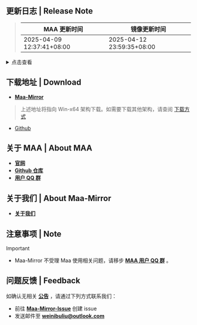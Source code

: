 ## 更新日志 | Release Note
> MAA 更新时间 | 镜像更新时间
> --- | ---
> 2025-04-09 12:37:41+08:00 | 2025-04-12 23:59:35+08:00

<details>

<summary>点击查看</summary>

### Highlight

本次更新我们带来了全新的导航系统与视觉体验升级，并持续优化错误反馈机制，让牛牛更聪明更贴心！

#### 主线导航系统更新

国服新版 UI 导航系统已实装适配（注：第 15 章与 OF-1 因关卡结构特殊暂未支持导航），例如 `1-7`、`R8-11`、`12-17 磨难` 均支持自动导航到关卡。

现在牛牛能更精准识别主界面入口逻辑，自动作战时遇到路径变动也不会迷路啦~

#### 随附资源更新

本次版本随附游戏资源更新至【离解复合#0408】，新主线关卡现已支持自动战斗，欢迎到 <https://prts.plus/> 查看大佬们的作业（注：作业站暂不支持筛选第 15 章关卡）

#### 视觉体验升级

全新【背景设置】面板现已加入豪华套餐！你可以：

- 自定义壁纸并实时显示效果
- 调节背景透明度打造朦胧美
- 开启高斯模糊获得毛玻璃质感

（悄悄说：设置路径在【设置】→【背景设置】，快去试试吧！）

#### 信息反馈优化

新增 MirrorChyan 镜像服务的错误代码提示，至少能让你知道锅是谁背。

SMTP 邮件通知也已支持 HTML 彩色标记，可以在邮件里显示和 MAA 中一样的彩色信息咯~

#### 问题反馈优化

在 MAA 的【设置】界面，新增了“问题反馈”一节，用户可以使用【生成日志压缩包】按钮一键打包日志，然后使用【打开日志文件夹】按钮找到日志压缩包。

这样，大家在反馈问题时应该都会记得带上日志吧，**应该都会吧（盯）**

#### 关键问题修复

- 修复了第15章自动战斗失效的小 bug
- 会客室现在可以愉快地赠送线索啦，如果牛牛翻了 10 页，或是翻到最后一页，也找不到缺对应线索的好友，就会把线索送给当前页第一个好友
- 肉鸽难度选择界面显示逻辑更加清晰直观

----

以下是详细内容：

### 新增 | New

* 支持新 UI 主线导航 (#12278) `@`ABA2396
* 添加控件半透明背景色，新增自定义背景 (#12204) `@`ABA2396 `@`status102
* 新增 MirrorChyan ErrorCode 提示 (#12202) `@`ABA2396
* 调整下载来源提示 (#12156) `@`MistEO
* Mac 任务列表支持多个开始唤醒，以实现多账号 (#12144) `@`hguandl
* Telegram Topic notification (#12188) `@`Constrat
* YoStarEN Sarkaz theme + JP and KR template optimization `@`Constrat
* SSS#6 for EN (#12168) `@`dragonheart107
* EN Siege Alter gamedata `@`Constrat
* YostarEN/JP/KR GO navigation `@`Constrat `@`Manicsteiner `@`HX3N

### 改进 | Improved

* 资源更新换一个解压目录 (#12153) `@`MistEO
* 自动战斗开始前仅移除相似的召唤物头像缓存 `@`status102
* 优化肉鸽难度选择显示 `@`ABA2396

### 修复 | Fix

* 自动战斗-战斗列表 突袭难度切换失效 `@`status102
* wpf 外服资源加载错误 `@`status102
* 修复资源/肉鸽导航 (#12266) `@`ABA2396
* 保全开始部署 点击过快导致点击无效 (#12185) `@`Daydreamer114
* 自动战斗在开启战斗列表时导入作业后，关闭战斗列表开始任务时作业使用错误 `@`status102
* 15章 自动战斗 `@`ABA2396
* 钼铅识别错误 `@`ABA2396
* 线索翻页限制 10 次，超出次数或未识别到下一页强制给当页第一个好友送线索 `@`ABA2396
* mac下选择难度 999 导致卡死 (#12235) `@`Alan-Charred
* 修复宿舍填充干员时不经过检测盲点首位干员的问题 (#12234) `@`Alan-Charred
* 繁中服生息演算無法讀檔 (#12230) `@`momomochi987
* CheckLevelMax ocr target "-" -> digits (#12223) `@`BxFS
* YostarKR lower StartToVisit templThreshold (#12193) `@`HX3N
* SSS#6 directional EC and branches `@`Constrat
* 繁中服_生息演算組裝道具後卡住 (#12182) `@`momomochi987 `@`Daydreamer114

### 文档 | Docs

* 添加ci文档 (#11924) `@`SherkeyXD `@`Rbqwow
* 调整新手上路步骤顺序 (#12228) `@`Rbqwow
* add space `@`MistEO

### 其他 | Other

* handle leak `@`dantmnf
* 开始作战 `@`ABA2396
* 自动更新 `@`hguandl
* 控制中枢模板mask (#12177) `@`Daydreamer114
* warning SA1413 in Telegram notifications `@`Constrat
* xaml requires &#160; `@`Constrat
* update version.json on Arknights-Tile-Pos changes fix 43c672df541bae77b484c2faeb23c4522230e3ca `@`Constrat
* roguelike already left encounter check and return from map screen (#12088) `@`BxFS
* prettier formatting `@`Constrat
* revert infrast.json temporary `@`MistEO
* 外部通知 SMTP 与 Qmsg 输入框样式错误 `@`ABA2396
* 落了个 ResetRecruitVariables `@`ABA2396
* 其他地图数据修复 `@`status102
* 主线 15 章地图修复 `@`status102
* 反转右键效果时更新 tooltip 悬浮提示 `@`ABA2396
* check nightly version with mirrorchyan (#12173) `@`MistEO
* overseas (JP & KR) data (#12274) `@`Constrat
* 添加自定义任务，仅在 debug 模式下可见入口 `@`ABA2396
* 调整主任务勾选框显示 (#12283) `@`ABA2396
* Wpf CustomTask 序列化 (#12264) `@`status102
* 繁中服「生路」活動導航 (#12224) `@`momomochi987
* gpu 选项禁用滚轮切换 `@`ABA2396
* 移除过时的重连代码 `@`ABA2396
* 繁中服_聲浪安保派駐_定向導能元件 (#12174) `@`momomochi987
* Wpf肉鸽任务序列化 (#12124) `@`status102
* 添加一个临时定时 (#12243) `@`ABA2396
* 将密码框样式独立出来 `@`ABA2396
* 提前适应新 UI 的资源关卡和肉鸽图标 `@`ABA2396
* 给反转 CheckBox 加个样式 `@`ABA2396
* 添加背景模糊半径滑块 `@`ABA2396
* 添加反转主任务右键单击效果勾选项 `@`ABA2396
* 调整背景模糊默认半径 `@`ABA2396
* 可修改 gui.json 自定义 Background 模糊半径 `@`ABA2396
* YostarKR ocr and UI updates (#12284) `@`HX3N
* YostarJP clue and GUI updates (#12276) `@`Manicsteiner
* fix version time `@`MistEO
* update en-bug-report template `@`Daydreamer114
* YostarKR Sarkaz Theme (#12220) `@`HX3N
* YostarJP Sarkaz Theme (#12216) `@`Manicsteiner
* YostarJP 琳琅诗怀雅 ocr fix (#12219) `@`Manicsteiner
* update wording about mirrorchyan (#12208) `@`MistEO
* add delay pre UnlockClues `@`Constrat
* YostarKR SSS#6 BuffChoose (#12191) `@`HX3N
* update issue_template to remove new lines for EN `@`Constrat
* tweak SSS files for global `@`Constrat
* tweaked SSS copilot operators output `@`Constrat
* add space after `:` `@`Constrat
* YostarJP EnterInfrastDelicious (#12176) `@`Manicsteiner
* set output to UTF_8 for ResourceUpdater `@`Constrat
* manual update version `@`MistEO
* bump maa-cli to 0.5.4 (#12091) `@`wangl-cc

**Full Changelog**: [v5.14.1 -> v5.15.0](https://github.com/MaaAssistantArknights/MaaAssistantArknights/compare/v5.14.1...v5.15.0)


</details>

## 下载地址 | Download
- **[Maa-Mirror](https://maa.mmirror.top/arch=win-x64?ver=v5.15.0)**
> 上述地址将指向 Win-x64 架构下载。如需要下载其他架构，请查阅 [下载方式](https://mmirror.top/download.html)
- [Github](https://github.com/MaaAssistantArknights/MaaAssistantArknights/releases/v5.15.0)

## 关于 MAA | About MAA
- **[官网](https://maa.plus)**
- **[Github 仓库](https://github.com/MaaAssistantArknights/MaaAssistantArknights)**
- **[用户 QQ 群](https://ota.maa.plus/MaaAssistantArknights/api/qqgroup)**

## 关于我们 | About Maa-Mirror
- **[关于我们](https://mmirror.top/about.html)**

## 注意事项 | Note
> [!IMPORTANT]
> - Maa-Mirror 不受理 Maa 使用相关问题，请移步 **[MAA 用户 QQ 群](https://ota.maa.plus/MaaAssistantArknights/api/qqgroup)** 。

## 问题反馈 | Feedback
如确认无相关 **[公告](https://mmirror.top/post/gong-gao.html)** ，请通过下列方式联系我们：
- 前往 **[Maa-Mirror-Issue](https://github.com/MaaMirror/Maa-Mirror-Issue/issues)** 创建 issue
- 发送邮件至 **<a href="mailto:weinibuliu@outlook.com">weinibuliu@outlook.com</a>**
